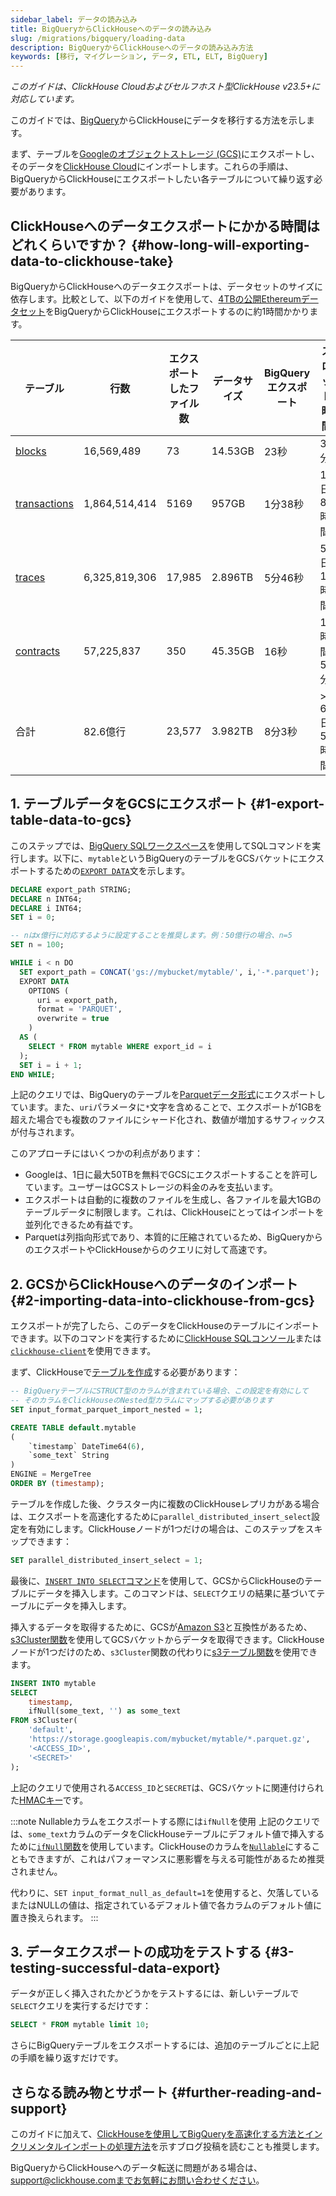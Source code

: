 ```yaml
---
sidebar_label: データの読み込み
title: BigQueryからClickHouseへのデータの読み込み
slug: /migrations/bigquery/loading-data
description: BigQueryからClickHouseへのデータの読み込み方法
keywords: [移行, マイグレーション, データ, ETL, ELT, BigQuery]
---
```


_このガイドは、ClickHouse Cloudおよびセルフホスト型ClickHouse v23.5+に対応しています。_

このガイドでは、[BigQuery](https://cloud.google.com/bigquery)からClickHouseにデータを移行する方法を示します。

まず、テーブルを[Googleのオブジェクトストレージ (GCS)](https://cloud.google.com/storage)にエクスポートし、そのデータを[ClickHouse Cloud](https://clickhouse.com/cloud)にインポートします。これらの手順は、BigQueryからClickHouseにエクスポートしたい各テーブルについて繰り返す必要があります。

## ClickHouseへのデータエクスポートにかかる時間はどれくらいですか？ {#how-long-will-exporting-data-to-clickhouse-take}

BigQueryからClickHouseへのデータエクスポートは、データセットのサイズに依存します。比較として、以下のガイドを使用して、[4TBの公開Ethereumデータセット](https://cloud.google.com/blog/products/data-analytics/ethereum-bigquery-public-dataset-smart-contract-analytics)をBigQueryからClickHouseにエクスポートするのに約1時間かかります。

| テーブル                                                                                             | 行数          | エクスポートしたファイル数 | データサイズ | BigQueryエクスポート | スロット時間       | ClickHouseインポート |
| ------------------------------------------------------------------------------------------------- | ------------- | -------------- | --------- | --------------- | --------------- | ----------------- |
| [blocks](https://github.com/ClickHouse/examples/blob/main/ethereum/schemas/blocks.md)             | 16,569,489    | 73             | 14.53GB   | 23秒           | 37分            | 15.4秒           |
| [transactions](https://github.com/ClickHouse/examples/blob/main/ethereum/schemas/transactions.md) | 1,864,514,414 | 5169           | 957GB     | 1分38秒        | 1日8時間        | 18分5秒          |
| [traces](https://github.com/ClickHouse/examples/blob/main/ethereum/schemas/traces.md)             | 6,325,819,306 | 17,985         | 2.896TB   | 5分46秒        | 5日19時間      | 34分55秒         |
| [contracts](https://github.com/ClickHouse/examples/blob/main/ethereum/schemas/contracts.md)       | 57,225,837    | 350            | 45.35GB   | 16秒           | 1時間51分      | 39.4秒           |
| 合計                                                                                              | 82.6億行     | 23,577         | 3.982TB   | 8分3秒         | > 6日5時間     | 53分45秒         |

## 1. テーブルデータをGCSにエクスポート {#1-export-table-data-to-gcs}

このステップでは、[BigQuery SQLワークスペース](https://cloud.google.com/bigquery/docs/bigquery-web-ui)を使用してSQLコマンドを実行します。以下に、`mytable`というBigQueryのテーブルをGCSバケットにエクスポートするための[`EXPORT DATA`](https://cloud.google.com/bigquery/docs/reference/standard-sql/other-statements)文を示します。

```sql
DECLARE export_path STRING;
DECLARE n INT64;
DECLARE i INT64;
SET i = 0;

-- nはx億行に対応するように設定することを推奨します。例：50億行の場合、n=5
SET n = 100;

WHILE i < n DO
  SET export_path = CONCAT('gs://mybucket/mytable/', i,'-*.parquet');
  EXPORT DATA
    OPTIONS (
      uri = export_path,
      format = 'PARQUET',
      overwrite = true
    )
  AS (
    SELECT * FROM mytable WHERE export_id = i
  );
  SET i = i + 1;
END WHILE;
```

上記のクエリでは、BigQueryのテーブルを[Parquetデータ形式](https://parquet.apache.org/)にエクスポートしています。また、`uri`パラメータに`*`文字を含めることで、エクスポートが1GBを超えた場合でも複数のファイルにシャード化され、数値が増加するサフィックスが付与されます。

このアプローチにはいくつかの利点があります：

- Googleは、1日に最大50TBを無料でGCSにエクスポートすることを許可しています。ユーザーはGCSストレージの料金のみを支払います。
- エクスポートは自動的に複数のファイルを生成し、各ファイルを最大1GBのテーブルデータに制限します。これは、ClickHouseにとってはインポートを並列化できるため有益です。
- Parquetは列指向形式であり、本質的に圧縮されているため、BigQueryからのエクスポートやClickHouseからのクエリに対して高速です。

## 2. GCSからClickHouseへのデータのインポート {#2-importing-data-into-clickhouse-from-gcs}

エクスポートが完了したら、このデータをClickHouseのテーブルにインポートできます。以下のコマンドを実行するために[ClickHouse SQLコンソール](/integrations/sql-clients/sql-console)または[`clickhouse-client`](/interfaces/cli)を使用できます。

まず、ClickHouseで[テーブルを作成](/sql-reference/statements/create/table)する必要があります：

```sql
-- BigQueryテーブルにSTRUCT型のカラムが含まれている場合、この設定を有効にして
-- そのカラムをClickHouseのNested型カラムにマップする必要があります
SET input_format_parquet_import_nested = 1;

CREATE TABLE default.mytable
(
	`timestamp` DateTime64(6),
	`some_text` String
)
ENGINE = MergeTree
ORDER BY (timestamp);
```

テーブルを作成した後、クラスター内に複数のClickHouseレプリカがある場合は、エクスポートを高速化するために`parallel_distributed_insert_select`設定を有効にします。ClickHouseノードが1つだけの場合は、このステップをスキップできます：

```sql
SET parallel_distributed_insert_select = 1;
```

最後に、[`INSERT INTO SELECT`コマンド](/sql-reference/statements/insert-into#inserting-the-results-of-select)を使用して、GCSからClickHouseのテーブルにデータを挿入します。このコマンドは、`SELECT`クエリの結果に基づいてテーブルにデータを挿入します。

挿入するデータを取得するために、GCSが[Amazon S3](https://aws.amazon.com/s3/)と互換性があるため、[s3Cluster関数](/sql-reference/table-functions/s3Cluster)を使用してGCSバケットからデータを取得できます。ClickHouseノードが1つだけのため、`s3Cluster`関数の代わりに[s3テーブル関数](/sql-reference/table-functions/s3)を使用できます。

```sql
INSERT INTO mytable
SELECT
    timestamp,
    ifNull(some_text, '') as some_text
FROM s3Cluster(
    'default',
    'https://storage.googleapis.com/mybucket/mytable/*.parquet.gz',
    '<ACCESS_ID>',
    '<SECRET>'
);
```

上記のクエリで使用される`ACCESS_ID`と`SECRET`は、GCSバケットに関連付けられた[HMACキー](https://cloud.google.com/storage/docs/authentication/hmackeys)です。

:::note Nullableカラムをエクスポートする際には`ifNull`を使用
上記のクエリでは、`some_text`カラムのデータをClickHouseテーブルにデフォルト値で挿入するために[`ifNull`関数](/sql-reference/functions/functions-for-nulls#ifnull)を使用しています。ClickHouseのカラムを[`Nullable`](/sql-reference/data-types/nullable)にすることもできますが、これはパフォーマンスに悪影響を与える可能性があるため推奨されません。

代わりに、`SET input_format_null_as_default=1`を使用すると、欠落しているまたはNULLの値は、指定されているデフォルト値で各カラムのデフォルト値に置き換えられます。
:::

## 3. データエクスポートの成功をテストする {#3-testing-successful-data-export}

データが正しく挿入されたかどうかをテストするには、新しいテーブルで`SELECT`クエリを実行するだけです：

```sql
SELECT * FROM mytable limit 10;
```

さらにBigQueryテーブルをエクスポートするには、追加のテーブルごとに上記の手順を繰り返すだけです。

## さらなる読み物とサポート {#further-reading-and-support}

このガイドに加えて、[ClickHouseを使用してBigQueryを高速化する方法とインクリメンタルインポートの処理方法](https://clickhouse.com/blog/clickhouse-bigquery-migrating-data-for-realtime-queries)を示すブログ投稿を読むことも推奨します。

BigQueryからClickHouseへのデータ転送に問題がある場合は、support@clickhouse.comまでお気軽にお問い合わせください。
